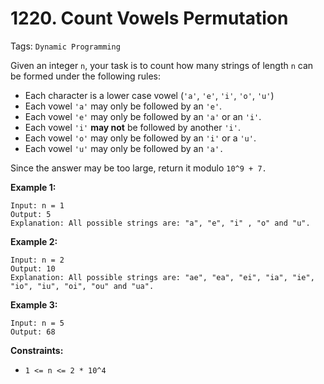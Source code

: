 # 1220. Count Vowels Permutation

Tags: `Dynamic Programming`

Given an integer `n`, your task is to count how many strings of length `n` can be formed under the following rules:

*   Each character is a lower case vowel (`'a'`, `'e'`, `'i'`, `'o'`, `'u'`)
*   Each vowel `'a'` may only be followed by an `'e'`.
*   Each vowel `'e'` may only be followed by an `'a'` or an `'i'`.
*   Each vowel `'i'` **may not** be followed by another `'i'`.
*   Each vowel `'o'` may only be followed by an `'i'` or a `'u'`.
*   Each vowel `'u'` may only be followed by an `'a'.`

Since the answer may be too large, return it modulo `10^9 + 7.`

**Example 1:**

```
Input: n = 1
Output: 5
Explanation: All possible strings are: "a", "e", "i" , "o" and "u".
```

**Example 2:**

```
Input: n = 2
Output: 10
Explanation: All possible strings are: "ae", "ea", "ei", "ia", "ie", "io", "iu", "oi", "ou" and "ua".
```

**Example 3:** 

```
Input: n = 5
Output: 68
```

**Constraints:**

*   `1 <= n <= 2 * 10^4`